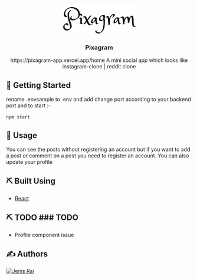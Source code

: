 <p align="center">
  <a href="" rel="noopener">
 <img width=200px src="src\images\pixagram.png" alt="Project logo"></a>
</p>

<h3 align="center">Pixagram</h3>

<p align="center"> https://pixagram-app.vercel.app/home A mini social app which looks like instagram-clone | reddit clone
    <br> 
</p>

## 🏁 Getting Started <a name = "getting_started"></a>

rename .envsample to .env and add change port according to your backend port and to start :-

```
npm start
```
## 🎈 Usage <a name="usage"></a>
You can see the posts without registering an account but if you want to add a post or comment on a post you need to register an account. You can also update your profile

## ⛏️ Built Using <a name = "built_using"></a>
- [React](https://reactjs.org) 

## ⛏️ TODO <a name = "todo"></a>### TODO
- Profile component issue

## ✍️ Authors <a name = "authors"></a>
<a href="https://github.com/Jenis313">
  <img src="https://avatars.githubusercontent.com/u/56223784" alt="Jenis Rai" width="100"/>
</a>
